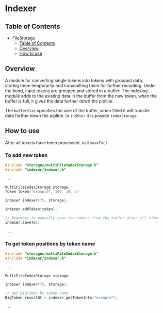 # Indexer
## Table of Contents
<!-- TOC -->
* [FileStorage](#filestorage)
    * [Table of Contents](#table-of-contents)
    * [Overview](#overview)
    * [How to use](#how-to-use)
<!-- TOC -->
## Overview
A module for converting single tokens into tokens with grouped data, storing them temporarily and transmitting them for further recording.
Under the hood, input tokens are grouped and stored in a buffer.
The indexing module adds to the existing data in the buffer from the new token, when the buffer is full, it gives the data further down the pipline.

The `bufferSize` specifies the size of the buffer, when filled it will transfer data further down the pipline.
In `indStor` it is passed `indexStorage`.

## How to use
After all tokens have been processed, call `saveTo()`
### To add new token
```c++
#include "storages/multiFileIndexStorage.h"
#include "indexer/indexer.h"

...

MultiFileIndexStorage storage;
Token token("example", 100, 10, 1)

Indexer indexer(75, storage);

indexer.addToken(token);

// Remember to manually save the tokens from the buffer after all tokens have been processed
indexer.saveTo() 

...

```

### To get token positions by token name
```c++
#include "storages/multiFileIndexStorage.h"
#include "indexer/indexer.h"

...

MultiFileIndexStorage storage;

Indexer indexer(75, storage);

// get BigToken by token name
BigToken resultBt = indexer.getTokenInfo("example");

...

```